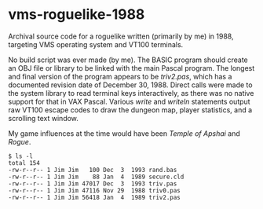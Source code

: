 # vms-roguelike-1988
Archival source code for a roguelike written (primarily by me) in 1988, targeting VMS operating system and VT100 terminals.

No build script was ever made (by me).
The BASIC program should create an OBJ file or library to be linked with the main Pascal program.
The longest and final version of the program appears to be _triv2.pas_, which has a documented revision date of December 30, 1988.
Direct calls were made to the system library to read terminal keys interactively, as there was no native support for that in VAX Pascal.
Various _write_ and _writeln_ statements output raw VT100 escape codes to draw the dungeon map, player statistics, and a scrolling text window.

My game influences at the time would have been _Temple of Apshai_ and _Rogue_.

```
$ ls -l
total 154
-rw-r--r-- 1 Jim Jim   100 Dec  3  1993 rand.bas
-rw-r--r-- 1 Jim Jim    88 Jan  4  1989 secure.cld
-rw-r--r-- 1 Jim Jim 47017 Dec  3  1993 triv.pas
-rw-r--r-- 1 Jim Jim 47116 Nov 29  1988 triv0.pas
-rw-r--r-- 1 Jim Jim 56418 Jan  4  1989 triv2.pas
```
